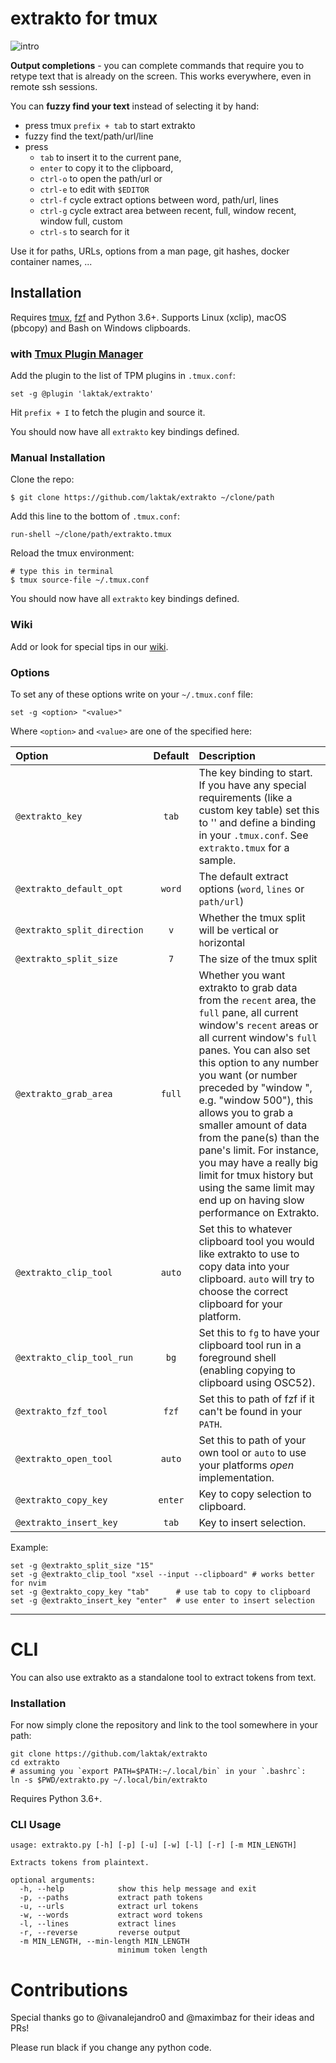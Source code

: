 
# extrakto for tmux

![intro](https://github.com/laktak/extrakto/wiki/assets/intro1.gif)

**Output completions** - you can complete commands that require you to retype text that is already on the screen. This works everywhere, even in remote ssh sessions.

You can **fuzzy find your text** instead of selecting it by hand:

- press tmux `prefix + tab` to start extrakto
- fuzzy find the text/path/url/line
- press
  - `tab` to insert it to the current pane,
  - `enter` to copy it to the clipboard,
  - `ctrl-o` to open the path/url or
  - `ctrl-e` to edit with `$EDITOR`
  - `ctrl-f` cycle extract options between word, path/url, lines
  - `ctrl-g` cycle extract area between recent, full, window recent, window full, custom
  - `ctrl-s` to search for it

Use it for paths, URLs, options from a man page, git hashes, docker container names, ...

## Installation

Requires [tmux](https://github.com/tmux/tmux/wiki), [fzf](https://github.com/junegunn/fzf) and Python 3.6+. Supports Linux (xclip), macOS (pbcopy) and Bash on Windows clipboards.

### with [Tmux Plugin Manager](https://github.com/tmux-plugins/tpm)

Add the plugin to the list of TPM plugins in `.tmux.conf`:

    set -g @plugin 'laktak/extrakto'

Hit `prefix + I` to fetch the plugin and source it.

You should now have all `extrakto` key bindings defined.

### Manual Installation

Clone the repo:

    $ git clone https://github.com/laktak/extrakto ~/clone/path

Add this line to the bottom of `.tmux.conf`:

    run-shell ~/clone/path/extrakto.tmux

Reload the tmux environment:

    # type this in terminal
    $ tmux source-file ~/.tmux.conf

You should now have all `extrakto` key bindings defined.

### Wiki

Add or look for special tips in our [wiki](https://github.com/laktak/extrakto/wiki).

### Options

To set any of these options write on your `~/.tmux.conf` file:

```
set -g <option> "<value>"
```

Where `<option>` and `<value>` are one of the specified here:

| Option                      | Default | Description |
| :---                        | :---:   | :--- |
| `@extrakto_key`             | `tab`   | The key binding to start. If you have any special requirements (like a custom key table) set this to '' and define a binding in your `.tmux.conf`. See `extrakto.tmux` for a sample. |
| `@extrakto_default_opt`     | `word`  | The default extract options (`word`, `lines` or `path/url`) |
| `@extrakto_split_direction` | `v`     | Whether the tmux split will be `v`ertical or `h`orizontal |
| `@extrakto_split_size`      | `7`     | The size of the tmux split |
| `@extrakto_grab_area`       | `full`  | Whether you want extrakto to grab data from the `recent` area, the `full` pane, all current window's `recent` areas or all current window's `full` panes. You can also set this option to any number you want (or number preceded by "window ", e.g. "window 500"), this allows you to grab a smaller amount of data from the pane(s) than the pane's limit. For instance, you may have a really big limit for tmux history but using the same limit may end up on having slow performance on Extrakto. |
| `@extrakto_clip_tool`       | `auto`  | Set this to whatever clipboard tool you would like extrakto to use to copy data into your clipboard. `auto` will try to choose the correct clipboard for your platform. |
| `@extrakto_clip_tool_run`   | `bg`    | Set this to `fg` to have your clipboard tool run in a foreground shell (enabling copying to clipboard using OSC52). |
| `@extrakto_fzf_tool`        | `fzf`   | Set this to path of fzf if it can't be found in your `PATH`. |
| `@extrakto_open_tool`       | `auto`  | Set this to path of your own tool or `auto` to use your platforms *open* implementation. |
| `@extrakto_copy_key`        | `enter` | Key to copy selection to clipboard. |
| `@extrakto_insert_key`      | `tab`   | Key to insert selection. |


Example:

```
set -g @extrakto_split_size "15"
set -g @extrakto_clip_tool "xsel --input --clipboard" # works better for nvim
set -g @extrakto_copy_key "tab"      # use tab to copy to clipboard
set -g @extrakto_insert_key "enter"  # use enter to insert selection
```

---

# CLI

You can also use extrakto as a standalone tool to extract tokens from text.

### Installation

For now simply clone the repository and link to the tool somewhere in your path:

```
git clone https://github.com/laktak/extrakto
cd extrakto
# assuming you `export PATH=$PATH:~/.local/bin` in your `.bashrc`:
ln -s $PWD/extrakto.py ~/.local/bin/extrakto
```

Requires Python 3.6+.

### CLI Usage

```
usage: extrakto.py [-h] [-p] [-u] [-w] [-l] [-r] [-m MIN_LENGTH]

Extracts tokens from plaintext.

optional arguments:
  -h, --help            show this help message and exit
  -p, --paths           extract path tokens
  -u, --urls            extract url tokens
  -w, --words           extract word tokens
  -l, --lines           extract lines
  -r, --reverse         reverse output
  -m MIN_LENGTH, --min-length MIN_LENGTH
                        minimum token length
```

# Contributions

Special thanks go to @ivanalejandro0 and @maximbaz for their ideas and PRs!

Please run black if you change any python code.
